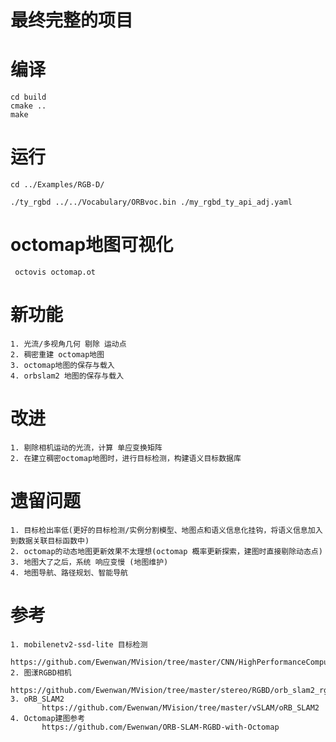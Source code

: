 # 最终完整的项目


# 编译
	cd build
	cmake ..
	make


# 运行
    cd ../Examples/RGB-D/
	
    ./ty_rgbd ../../Vocabulary/ORBvoc.bin ./my_rgbd_ty_api_adj.yaml

# octomap地图可视化
	 octovis octomap.ot

# 新功能
    1. 光流/多视角几何 剔除 运动点
    2. 稠密重建 octomap地图
    3. octomap地图的保存与载入
    4. orbslam2 地图的保存与载入

#  改进
    1. 剔除相机运动的光流，计算 单应变换矩阵
    2. 在建立稠密octomap地图时，进行目标检测，构建语义目标数据库
# 遗留问题

    1. 目标检出率低(更好的目标检测/实例分割模型、地图点和语义信息化挂钩，将语义信息加入到数据关联目标函数中)
    2. octomap的动态地图更新效果不太理想(octomap 概率更新探索，建图时直接剔除动态点)
    3. 地图大了之后，系统 响应变慢 (地图维护)
    4. 地图导航、路径规划、智能导航

# 参考 
    1. mobilenetv2-ssd-lite 目标检测
           https://github.com/Ewenwan/MVision/tree/master/CNN/HighPerformanceComputing/example
    2. 图漾RGBD相机
           https://github.com/Ewenwan/MVision/tree/master/stereo/RGBD/orb_slam2_rgbd
    3. oRB_SLAM2
           https://github.com/Ewenwan/MVision/tree/master/vSLAM/oRB_SLAM2
    4. Octomap建图参考
           https://github.com/Ewenwan/ORB-SLAM-RGBD-with-Octomap





